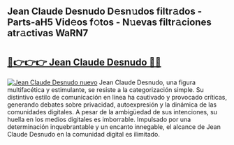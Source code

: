 ## Jean Claude Desnudo D𝚎sn𝚞dos filtr𝚊dos - Parts-aH5 Vid𝚎os f𝚘tos - N𝚞evas filtr𝚊ciones atr𝚊ctivas WaRN7

# <h2><a href="http://mb2vjs.tromn.icu/?c=Jean+Claude+Desnudo">🔗👉👉👉 Jean Claude Desnudo 🔗🔗</a></h2>

[![Jean Claude Desnudo nuevo](https://i.imgur.com/pEAQMta.gif)](http://mb2vjs.tromn.icu/?c=Jean+Claude+Desnudo)
Jean Claude Desnudo, una figura multifacética y estimulante, se resiste a la categorización simple. Su distintivo estilo de comunicación en línea ha cautivado y provocado críticas, generando debates sobre privacidad, autoexpresión y la dinámica de las comunidades digitales. A pesar de la ambigüedad de sus intenciones, su huella en los medios digitales es imborrable. Impulsado por una determinación inquebrantable y un encanto innegable, el alcance de Jean Claude Desnudo en la comunidad digital es ilimitado.
